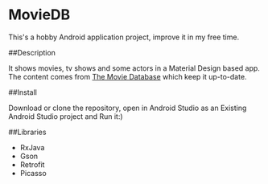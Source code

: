 # MovieDB

This's a hobby Android application project, improve it in my free time. 

##Description

It shows movies, tv shows and some actors in a Material Design based app. The content comes from [The Movie Database](https://www.themoviedb.org) which keep it up-to-date.

##Install

Download or clone the repository, open in Android Studio as an Existing Android Studio project and Run it:)

##Libraries

* RxJava
* Gson
* Retrofit
* Picasso
